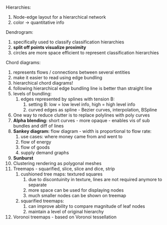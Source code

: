 

Hierarchies:
1. Node-edge layout for a hierarchical network
2. color ->  quantitative info

Dendrogram:
1. specifically used to classify classification hierarchies
2. **split off points visualize proximity**
3. circles are more space efficient to represent classification hierarchies

Chord diagrams:
1. represents flows / connections between several entities
2. make it easier to read using edge bundling
3. hierarchical chord diagrams!
4. following hierarchical edge bundling line is better than straight line
5. levels of bundling:
	1. edges represented by splines with tension B:
		1. setting B: low = low level info, high = high level info
		2. curved edges as spline - Bezier curves, interpolation, BSpline
6. One way to reduce clutter is to replace polylines with poly curves
7. **Alpha blending:** short curves - more opaque - enables vis of sub bundles and diff of lines
8. **Sankey diagram:** flow diagram - width is proportional to flow rate:
	1. use cases: where money came from and went to
	2. flow of energy
	3. flow of goods
	4. supply demand graphs
9. **Sunburst**
10. Clustering rendering as polygonal meshes
11. Treemaps - squarified, slice, slice and dice, strip
	1. cushioned tree maps: textured squares
		1. due to discontuinity in texture, lines are not required anymore to separate
		2. more space can be used for displaying nodes
		3. much smaller nodes can be shown on treemap
	2. squarified treemaps:
		1. can improve ability to compare magnitude of leaf nodes
		2. maintain a level of original hierarchy
12. Voronoi treemaps - based on Voronoi tessellation

